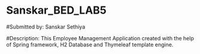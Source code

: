 # Sanskar_BED_LAB5

#Submitted by: Sanskar Sethiya

#Description: This Employee Management Application created with the help of Spring framework, H2 Database and Thymeleaf template engine.
